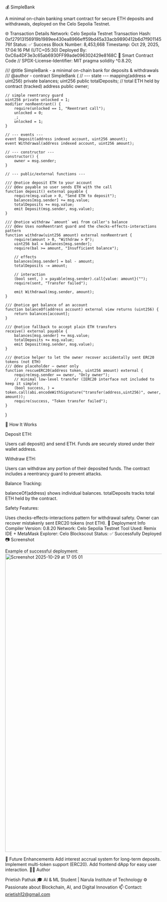 💰 SimpleBank



A minimal on-chain banking smart contract for secure ETH deposits and withdrawals, deployed on the Celo Sepolia Testnet.

🌐 Transaction Details
Network: Celo Sepolia Testnet
Transaction Hash: 0xf27913156919b1989ee430ea8966eff59bd45a33acb9890412b6d7f90114576f
Status: ✅ Success
Block Number: 8,453,668
Timestamp: Oct 29, 2025, 17:04:16 PM (UTC+05:30)
Deployed By: 0xC6a4DF3e3c65ab6930FF99ade096302429e8168C
📜 Smart Contract Code
// SPDX-License-Identifier: MIT
pragma solidity ^0.8.20;

/// @title SimpleBank - a minimal on-chain bank for deposits & withdrawals
/// @author -
contract SimpleBank {
    // --- state ---
    mapping(address => uint256) private balances;
    uint256 public totalDeposits;      // total ETH held by contract (tracked)
    address public owner;

    // simple reentrancy guard
    uint256 private unlocked = 1;
    modifier nonReentrant() {
        require(unlocked == 1, "Reentrant call");
        unlocked = 0;
        _;
        unlocked = 1;
    }

    // --- events ---
    event Deposit(address indexed account, uint256 amount);
    event Withdrawal(address indexed account, uint256 amount);

    // --- constructor ---
    constructor() {
        owner = msg.sender;
    }

    // --- public/external functions ---

    /// @notice deposit ETH to your account
    /// @dev payable so user sends ETH with the call
    function deposit() external payable {
        require(msg.value > 0, "Send ETH to deposit");
        balances[msg.sender] += msg.value;
        totalDeposits += msg.value;
        emit Deposit(msg.sender, msg.value);
    }

    /// @notice withdraw `amount` wei from caller's balance
    /// @dev Uses nonReentrant guard and the checks-effects-interactions pattern
    function withdraw(uint256 amount) external nonReentrant {
        require(amount > 0, "Withdraw > 0");
        uint256 bal = balances[msg.sender];
        require(bal >= amount, "Insufficient balance");

        // effects
        balances[msg.sender] = bal - amount;
        totalDeposits -= amount;

        // interaction
        (bool sent, ) = payable(msg.sender).call{value: amount}("");
        require(sent, "Transfer failed");

        emit Withdrawal(msg.sender, amount);
    }

    /// @notice get balance of an account
    function balanceOf(address account) external view returns (uint256) {
        return balances[account];
    }

    /// @notice fallback to accept plain ETH transfers
    receive() external payable {
        balances[msg.sender] += msg.value;
        totalDeposits += msg.value;
        emit Deposit(msg.sender, msg.value);
    }

    /// @notice helper to let the owner recover accidentally sent ERC20 tokens (not ETH)
    /// @dev placeholder — owner only
    function rescueERC20(address token, uint256 amount) external {
        require(msg.sender == owner, "Only owner");
        // minimal low-level transfer (IERC20 interface not included to keep it simple)
        (bool success, ) = token.call(abi.encodeWithSignature("transfer(address,uint256)", owner, amount));
        require(success, "Token transfer failed");
    }
}

🧠 How It Works

Deposit ETH:

Users call deposit() and send ETH.
Funds are securely stored under their wallet address.

Withdraw ETH:

Users can withdraw any portion of their deposited funds.
The contract includes a reentrancy guard to prevent attacks.

Balance Tracking:

balanceOf(address) shows individual balances.
totalDeposits tracks total ETH held by the contract.

Safety Features:

Uses checks-effects-interactions pattern for withdrawal safety.
Owner can recover mistakenly sent ERC20 tokens (not ETH).
🚀 Deployment Info
Compiler Version: 0.8.20
Network: Celo Sepolia Testnet
Tool Used: Remix IDE + MetaMask
Explorer: Celo Blockscout
Status: ✅ Successfully Deployed
📷 Screenshot



Example of successful deployment:
<img width="1470" height="956" alt="Screenshot 2025-10-29 at 17 05 01" src="https://github.com/user-attachments/assets/f587c775-4738-45dd-a66a-c8880a40c3b3" />


🔮 Future Enhancements
Add interest accrual system for long-term deposits.
Implement multi-token support (ERC20).
Add frontend dApp for easy user interaction.
👨‍💻 Author



Prietish Pathak
🎓 AI & ML Student | Narula Institute of Technology
⚙️ Passionate about Blockchain, AI, and Digital Innovation
📫 Contact: prietish12@gmail.com
